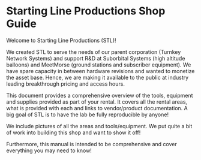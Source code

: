 # Starting Line Productions Shop Guide

Welcome to Starting Line Productions (STL)!  

We created STL to serve the needs of our parent corporation (Turnkey Network Systems) and support R&D at Suborbital Systems (high altitude balloons) and MeetMorse (ground stations and subscriber equipment). We have spare capacity in between hardware revisions and wanted to monetize the asset base. Hence, we are making it available to the public at industry leading breakthrough pricing and access hours. 

This document provides a comprehensive overview of the tools, equipment and supplies provided as part of your rental. It covers all the rental areas, what is provided with each and
links to vendor/product documentation. A big goal of STL is to have the lab be fully reproducible by anyone! 

We include pictures of all the areas and tools/equipment. We put quite a bit of work into building this shop and want to show it off! 

Furthermore, this manual is intended to be comprehensive and cover everything you may need to know!